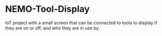 # NEMO-Tool-Display
IoT project with a small screen that can be connected to tools to display if they are on or off, and who they are in use by. 
